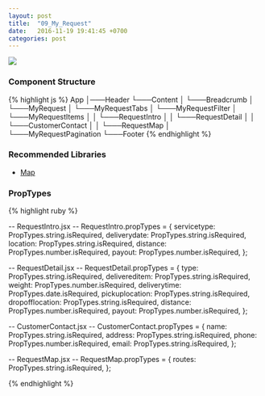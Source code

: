 ```yaml
---
layout: post
title:  "09_My_Request"
date:   2016-11-19 19:41:45 +0700
categories: post
---
```


<img src="{{ site.github.url }}/images/posts/2016-11-19/09_My_Request.jpg">

### Component Structure

{% highlight js %}
App
│───Header
└───Content
│   └───Breadcrumb
│   └───MyRequest
│       └───MyRequestTabs
│           └───MyRequestFilter
│           └───MyRequestItems
│           │   └───RequestIntro
│           │   └───RequestDetail
│           │   └───CustomerContact
│           │   └───RequestMap
│           └───MyRequestPagination
└───Footer
{% endhighlight %}

### Recommended Libraries

* [Map](https://github.com/istarkov/google-map-react)

### PropTypes

{% highlight ruby %}

-- RequestIntro.jsx --
RequestIntro.propTypes = {
  servicetype: PropTypes.string.isRequired,
  deliverydate: PropTypes.string.isRequired,
  location: PropTypes.string.isRequired,
  distance: PropTypes.number.isRequired,
  payout: PropTypes.number.isRequired,
};

-- RequestDetail.jsx --
RequestDetail.propTypes = {
  type: PropTypes.string.isRequired,
  delivereditem: PropTypes.string.isRequired,
  weight: PropTypes.number.isRequired,
  deliverytime: PropTypes.date.isRequired,
  pickuplocation: PropTypes.string.isRequired,
  dropofflocation: PropTypes.string.isRequired,
  distance: PropTypes.number.isRequired,
  payout: PropTypes.number.isRequired,
};

-- CustomerContact.jsx --
CustomerContact.propTypes = {
  name: PropTypes.string.isRequired,
  address: PropTypes.string.isRequired,
  phone: PropTypes.number.isRequired,
  email: PropTypes.string.isRequired,
};

-- RequestMap.jsx --
RequestMap.propTypes = {
  routes: PropTypes.string.isRequired,
};

{% endhighlight %}
